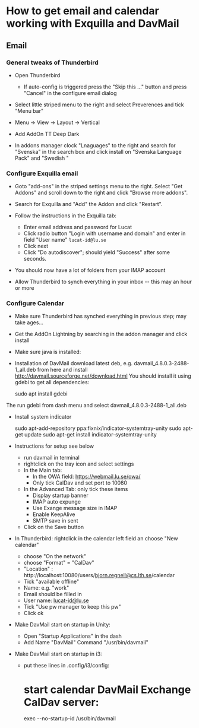 # How to get email and calendar working with Exquilla and DavMail

## Email

### General tweaks of Thunderbird

* Open Thunderbird
   * If auto-config is triggered press the "Skip this ..." button and press "Cancel" in the configure email dialog
* Select little striped menu to the right and select Preverences and tick "Menu bar"

* Menu -> View -> Layout -> Vertical

* Add AddOn TT Deep Dark

* In addons manager clock "Lnaguages" to the right and search for "Svenska" in the search box and click install on "Svenska Language Pack" and "Swedish "


### Configure Exquilla email


  * Goto "add-ons" in the striped settings menu to the right. Select "Get Addons" and scroll down to the right and click "Browse more addons".

  * Search for Exquilla and "Add" the Addon and click "Restart".

  * Follow the instructions in the Exquilla tab:
    * Enter email address and password for Lucat
    * Click radio button "Login with username and domain" and enter in field "User name" `lucat-id@lu.se`
    * Click next
    * Click "Do autodiscover"; should yield "Success" after some seconds.

 * You should now have a lot of folders from your IMAP account

 * Allow Thunderbird to synch everything in your inbox -- this may an hour or more


### Configure Calendar

* Make sure Thunderbird has synched everything in previous step; may take ages...

* Get the AddOn Lightning by searching in the addon manager and click install

* Make sure java is installed:

* Installation of DavMail download latest deb, e.g. davmail_4.8.0.3-2488-1_all.deb
from here and install http://davmail.sourceforge.net/download.html
You should install it using gdebi to get all dependencies:

    sudo apt install gdebi

The run gdebi from dash menu and select davmail_4.8.0.3-2488-1_all.deb

* Install system indicator

    sudo apt-add-repository ppa:fixnix/indicator-systemtray-unity
    sudo apt-get update
    sudo apt-get install indicator-systemtray-unity


* Instructions for setup see below
  * run davmail in terminal
  * rightclick on the tray icon and select settings
  * In the Main tab:
    * In the OWA field: https://webmail.lu.se/owa/
    * Only tick CalDav and set port to 10080
  * In the Advanced Tab: only tick these items
    * Display startup banner
    * IMAP auto expunge
    * Use Exange message size in IMAP
    * Enable KeepAlive
    * SMTP save in sent
   * Click on the Save button

* In Thunderbird: rightclick in the calendar left field an choose "New calendar"
  * choose "On the network"
  * choose "Format" = "CalDav"
  * "Location" :
http://localhost:10080/users/bjorn.regnell@cs.lth.se/calendar
  * Tick "available offline"
  * Name: e.g. "work"
  * Email should be filled in
  * User name: lucat-id@lu.se
  * Tick "Use pw manager to keep this pw"
  * Click ok

* Make DavMail start on startup in Unity:
  * Open "Startup Applications" in the dash
  * Add Name "DavMail" Command "/usr/bin/davmail"   

* Make DavMail start on startup in i3:
  * put these lines in .config/i3/config:

    # start calendar DavMail Exchange CalDav server:
    exec --no-startup-id /usr/bin/davmail
